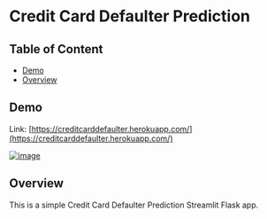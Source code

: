 # Credit Card Defaulter Prediction 

## Table of Content
  * [Demo](#demo)
  * [Overview](#overview)



## Demo
Link: [https://creditcarddefaulter.herokuapp.com/](https://creditcarddefaulter.herokuapp.com/)

[![image](https://user-images.githubusercontent.com/67459585/86573140-2c8d9380-bf31-11ea-9911-a99700adcb84.png)](https://creditcarddefaulter.herokuapp.com/)

## Overview
This is a simple Credit Card Defaulter Prediction Streamlit Flask app. 
